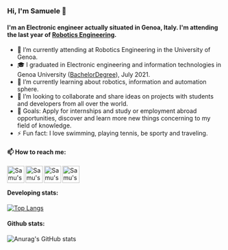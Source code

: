### Hi, I'm Samuele 👋

#### I'm an Electronic engineer actually situated in Genoa, Italy. I'm attending the last year of [Robotics Engineering](https://courses.unige.it/10635).

- 🔭 I’m currently attending at Robotics Engineering in the University of Genoa.
- 🎓 I graduated in Electronic engineering and information technologies in Genoa University ([BachelorDegree](https://corsi.unige.it/corsi/9273)), July 2021.
- 🌱 I’m currently learning about robotics, information and automation sphere.
- 👯 I’m looking to collaborate and share ideas on projects with students and developers from all over the world.
- 💬 Goals: Apply for internships and study or employment abroad opportunities, discover and learn more new things concerning to my field of knowledge.
- ⚡ Fun fact: I love swimming, playing tennis, be sporty and traveling.

#### 📫 How to reach me: 


<a href="https://www.facebook.com/profile.php?id=100004575466239" >
<img align="left" alt="Samu's Facebook" width="40px" src="https://upload.wikimedia.org/wikipedia/commons/thumb/c/cd/Facebook_logo_%28square%29.png/800px-Facebook_logo_%28square%29.png" />
</a>  


<a href="mailto:samupedra@gmail.com" >
<img align="left" alt="Samu's gmail" width="40px" src="https://user-images.githubusercontent.com/81308076/155858753-ef1238f1-5887-4e4d-9ac2-2b0bb82836e2.png" />
</a>  


<a href="https://www.instagram.com/pedrazzisamuele/" >
<img align="left" alt="Samu's Instagram" width="40px" src="https://user-images.githubusercontent.com/81308076/155858773-5efb3fe2-cdac-4722-99ff-8348e75a6a27.png" />
</a>  

<a href="mailto:sampedra@tiscali.it" >
  <img align="left" alt="Samu's mail" width="40px" src="https://www.iconpacks.net/icons/1/free-mail-icon-142-thumb.png" />
</a>  



<br />
<br />

#### Developing stats:
[![Top Langs](https://github-readme-stats.vercel.app/api/top-langs/?username=samuelepedrazzi&layout=compact)](https://github.com/anuraghazra/github-readme-stats)

#### Github stats:
![Anurag's GitHub stats](https://github-readme-stats.vercel.app/api?username=samuelepedrazzi&theme=radical)
